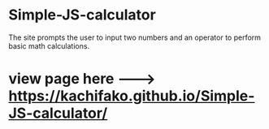 # Simple-JS-calculator

The site prompts the user to input two numbers and an operator to perform basic math calculations.

# view page here ---> https://kachifako.github.io/Simple-JS-calculator/

